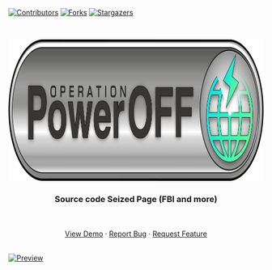 [![Contributors][contributors-shield]][contributors-url]
[![Forks][forks-shield]][forks-url]
[![Stargazers][stars-shield]][stars-url]

<br />
<p align="center">
  <a href="https://github.com/toomanylog/seized/">
    <img src="images/poweroff.png" alt="PowerOff" width="1000" height="280">
  </a>

  <h3 align="center">Source code Seized Page (FBI and more)</h3>

  <p align="center">
    <br />
    <br />
    <a href="http://abysseyes.com/">View Demo</a>
    ·
    <a href="https://github.com/toomanylog/seized/issues">Report Bug</a>
    ·
    <a href="https://github.com/toomanylog/seized/issues">Request Feature</a>
  </p>
</p>
    <br />
    
  <a href="https://github.com/toomanylog/seized/">
    <img src="https://i.imgur.com/O90k6lA.png" alt="Preview" width="1024" height="768">
  </a>

[contributors-shield]: https://img.shields.io/github/contributors/toomanylog/seized.svg?style=for-the-badge
[contributors-url]: https://github.com/toomanylog/seized/graphs/contributors
[forks-shield]: https://img.shields.io/github/forks/toomanylog/seizede.svg?style=for-the-badge
[forks-url]: https://github.com/toomanylog/seized/network/members
[stars-shield]: https://img.shields.io/github/stars/toomanylog/seized.svg?style=for-the-badge
[stars-url]: https://github.com/toomanylog/seized/stargazers5
